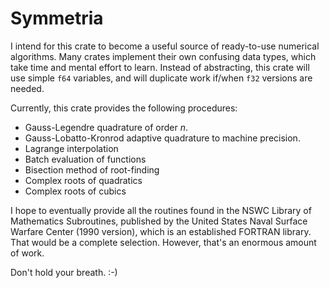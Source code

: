 # Symmetria

I intend for this crate to become a useful source of ready-to-use numerical algorithms.
Many crates implement their own confusing data types, which take time and mental effort
to learn. Instead of abstracting, this crate will use simple `f64` variables, and will
duplicate work if/when `f32` versions are needed.

Currently, this crate provides the following procedures:
- Gauss-Legendre quadrature of order *n*.
- Gauss-Lobatto-Kronrod adaptive quadrature to machine precision.
- Lagrange interpolation
- Batch evaluation of functions
- Bisection method of root-finding
- Complex roots of quadratics
- Complex roots of cubics

I hope to eventually provide all the routines found in the NSWC Library of Mathematics Subroutines,
published by the United States Naval Surface Warfare Center (1990 version), which is an established
FORTRAN library. That would be a complete selection. However, that's an enormous amount of work.

Don't hold your breath. :-)
